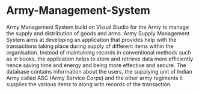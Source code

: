 # Army-Management-System
Army Management System build on Visual Studio for the Army to manage the supply and distribution of goods and arms.
Army Supply Management System aims at developing an application that provides help with the transactions taking place during supply of different items within the organisation. 
Instead of maintaining records in conventional methods such as in books, the application helps to store and retrieve data more efficiently hence saving time and energy and being more effective and secure. 
The database contains information about the users, the supplying unit of Indian Army called ASC (Army Service Corps) and the other army regiments it supplies the various items to along with records of the transaction.
